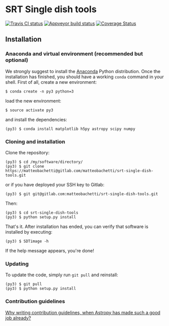 # SRT Single dish tools #
[![Travis CI status](https://travis-ci.org/matteobachetti/srt-single-dish-tools.svg?branch=master)](https://travis-ci.org/matteobachetti/srt-single-dish-tools)
[![Appveyor build status](https://ci.appveyor.com/api/projects/status/m7ll5da3w8ukkrjd/branch/master?svg=true)](https://ci.appveyor.com/project/matteobachetti/srt-single-dish-tools/branch/master)
[![Coverage Status](https://coveralls.io/repos/github/matteobachetti/srt-single-dish-tools/badge.svg?branch=master)](https://coveralls.io/github/matteobachetti/srt-single-dish-tools?branch=master)

## Installation

### Anaconda and virtual environment (recommended but optional)

We strongly suggest to install the
[Anaconda](https://www.continuum.io/downloads) Python distribution.
Once the installation has finished, you should have a working `conda`
command in your shell. First of all, create a new environment:

    $ conda create -n py3 python=3

load the new environment:

    $ source activate py3

and install the dependencies:

    (py3) $ conda install matplotlib h5py astropy scipy numpy

### Cloning and installation

Clone the repository:

    (py3) $ cd /my/software/directory/
    (py3) $ git clone https://matteobachetti@gitlab.com/matteobachetti/srt-single-dish-tools.git

or if you have deployed your SSH key to Gitlab:

    (py3) $ git git@gitlab.com:matteobachetti/srt-single-dish-tools.git

Then:

    (py3) $ cd srt-single-dish-tools
    (py3) $ python setup.py install

That's it. After installation has ended, you can verify that software is
installed by executing:

    (py3) $ SDTimage -h

If the help message appears, you're done!

### Updating

To update the code, simply run `git pull` and reinstall:

    (py3) $ git pull
    (py3) $ python setup.py install

### Contribution guidelines ###

[Why writing contribution guidelines, when Astropy has made such a good job already?](http://docs.astropy.org/en/stable/development/codeguide.html)
